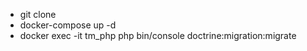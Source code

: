 - git clone 
- docker-compose up -d
- docker exec -it tm_php php bin/console doctrine:migration:migrate